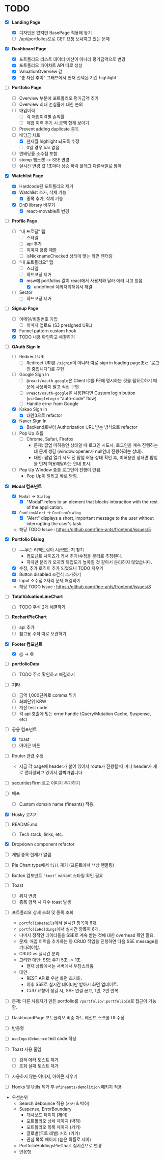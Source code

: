 # TODO

- [x] **Landing Page**

  - [x] 디자인은 없지만 BasePage 적용해 놓기
  - [ ] /api/portfolios으로 GET 요청 보내지고 있는 문제

- [x] **Dashboard Page**

  - [x] 포트폴리오 리스트 데이터 예산이 아니라 평가금액으로 변경
  - [x] 포트폴리오 파이차트 API 따로 생성
  - [x] ValuationOverview 값
  - [x] "총 자산 추이" 그래프에서 현재 선택된 기간 highlight

- [ ] **Portfolio Page**

  - [ ] Overview 부분에 포트폴리오 평가금액 추가
  - [ ] Overview 최대 손실율에 대한 논의
  - [ ] 매입이력
    - [ ] 각 매입이력별 손익률
    - [ ] 매입 이력 추가 시 금액 합계 보이기
  - [ ] Prevent adding duplicate 종목
  - [ ] 배당금 차트
    - [x] 현재월 highlight 되도록 수정
    - [ ] 0일 경우 bar 없음
  - [ ] 연배당률 소수점 포함
  - [ ] stomp 웹소켓 -> SSE 변경
  - [ ] 실시간 변경 값 1초마다 상승 하락 플래그 다른색깔로 깜빡

- [x] **Watchlist Page**

  - [x] Hardcode된 포트폴리오 제거
  - [x] Watchlist 추가, 삭제 기능
    - [x] 종목 추가, 삭제 기능
  - [x] DnD library 바꾸기
    - [x] react-movable로 변경

- [ ] **Profile Page**

  - [ ] “내 프로필” 탭
    - [ ] 스타일
    - [ ] api 추가
    - [ ] 이미지 용량 제한
    - [ ] isNicknameChecked 상태에 맞는 화면 렌더링
  - [ ] “내 포트폴리오” 탭
    - [ ] 스타일
    - [ ] 하드코딩 제거
    - [x] msw에 portfolios 값이 react에서 사용처와 달라 에러 나고 있음
      - [x] undefined 예외처리해줘서 해결
  - [ ] Sector
    - [ ] 하드코딩 제거

- [ ] **Signup Page**

  - [ ] 이메일/비밀번호 가입
    - [ ] 이미지 업로드 (S3 presigned URL)
  - [x] Funnel pattern custom hook
  - [x] TODO 내용 확인하고 해결하기

- [ ] **OAuth Sign In**

  - [ ] Redirect URI
    - [ ] Redirect URI를 `/signin`이 아니라 따로 sign in loading page(Ex: “로그인 중입니다”)로 구현
  - [ ] Google Sign In
    - [ ] `@react/oauth-google`은 Client ID를 FE에 명시하는 것을 필요로하기 때문에 사용하지 말고 직접 구현
    - [ ] `@react/oauth-google`을 사용한다면 Custom login button (`useGoogleLogin` "auth-code" flow)
    - [ ] Handle error from Google
  - [x] Kakao Sign In
    - [x] 대안3으로 refactor
  - [x] Naver Sign In
    - [x] Backend로부터 Authorization URL 받는 방식으로 refactor
  - [ ] Pop Up 흐름
    - [ ] Chrome, Safari, Firefox
      - 문제: 팝업 미허용인 상태일 때 로그인 시도시, 로그인을 계속 진행하는데 문제 생김 (window.opener가 null인데 진행하려는 상태).
      - 대안: 팝업 열기 시도 전 팝업 허용 상태 확인 후, 미허용인 상태면 팝업을 먼저 허용해달라는 안내 표시.
  - [ ] Pop Up Window 종종 로그인이 진행이 안됨.
    - Pop Up이 열리고 바로 닫힘.

- [x] **Modal 컴포넌트**

  - [x] `Modal` -> `Dialog`
    - [x] "Modal" refers to an element that blocks interaction with the rest of the application.
  - [x] `ConfirmAlert` -> `ConfirmDialog`
    - [x] "Alert" displays a short, important message to the user without interrupting the user's task.
  - 해당 TODO Issue : https://github.com/fine-ants/frontend/issues/5

- [x] **Portfolio Dialog**

  - [ ] ~~무슨 리팩토링이 시급했는지 찾기
    - 컴포넌트 사이즈가 커서 추가/수정을 분리로 추정된다.
    - 하지만 분리가 오히려 복잡도가 높아질 것 같아서 분리하지 않았습니다.
  - [x] 수정, 추가 로직이 추가 되었으니 TODO 지우기
  - [x] Button disabled 조건식 추가하기
  - [x] Input 소수점 2자리 문제 해결하기
  - 해당 TODO Issue : https://github.com/fine-ants/frontend/issues/8

- [ ] **TotalValuationLineChart**

  - [ ] TODO 주석 2개 해결하기

- [ ] **RechartPieChart**

  - [ ] api 추가
  - [ ] 참고용 주석 따로 보관하기

- [x] **Footer 컴포넌트**

  - [x] @ -> ©

- [ ] **portfolioData**

  - [ ] TODO 주석 확인하고 해결하기

- [ ] **기타**

  - [ ] 금액 1,000단위로 comma 찍기
  - [ ] 화폐단위 KRW
  - [ ] 계산 test code
  - [ ] 각 api 호출에 맞는 error handle (Query/Mutation Cache, Suspense, etc)

- [ ] 공용 컴포넌트

  - [x] toast
  - [ ] 아이콘 버튼

- [ ] Router 관련 수정

  - 지금 각 page에 header가 붙어 있어서 route가 진행될 때 마다 header가 새로 랜더링되고 있어서 깜빡거립니다

- [ ] securitiesFirm 로고 이미지 추가하기

- [ ] 배포

  - [ ] Custom domain name (fineants) 적용.

- [x] Husky 고치기

- [ ] README.md

  - [ ] Tech stack, links, etc.

- [x] Dropdown component refactor

- [ ] 개별 종목 현재가 알림

- [ ] Pie Chart type에서 `fill` 제거 (프론트에서 색상 핸들링)

- [ ] Button 컴포넌트 `"text"` variant 스타일 확인 필요

- [ ] Toast

  - [ ] 위치 변경
  - [ ] 종목 검색 시 다수 toast 발생

- [ ] 포트폴리오 상세 조회 및 종목 조회

  - `portfolioDetails`에서 실시간 항목이 6개.
  - `portfolioHoldings`에서 실시간 항목이 6개.
  - 나머지 정적인 데이터들을 SSE로 계속 받는 것에 대한 overhead 확인 필요.
  - 문제: 매입 이력을 추가하는 등 CRUD 작업을 진행하면 다음 SSE message을 기다려야함.
  - CRUD vs 실시간 분리.
  - 고려한 대안: SSE 주기 5초 -> 1초
    - 현재 상황에서는 서버에서 부담스러움
  - 대안
    - REST API로 우선 화면 초기화.
    - 이후 SSE로 실시간 데이터만 받아서 화면 업데이트.
    - CUD 요청이 생길 시, SSE 연결 끊고, 1번, 2번 반복.

- [ ] 문제: 다른 사용자가 만든 portfolio를 `/portfolio/:portfolioId`로 접근이 가능함.

- [ ] DashboardPage 포트폴리오 비중 차트 레전드 스크롤 UI 수정

- [ ] 반응형

- [ ] `useInputDebounce` test code 작성

- [ ] Toast 사용 줄임

  - [ ] 검색 에러 토스트 제거
  - [ ] 조회 실패 토스트 제거

- [ ] 사용하지 않는 이미지, 아이콘 지우기
- [ ] Hooks 및 Utils 제거 후 `@fineants/demolition` 패키지 적용

- 우선순위
  - Search debounce 적용 (카카 & 박하)
  - Suspense, ErrorBoundary
    - 대시보드 페이지 (제이)
    - 포트폴리오 상세 페이지 (박하)
    - 포트폴리오 목록 페이지 (카카)
    - 글로벌(루트 레벨) 처리 (카카)
    - 관심 목록 페이지 (높은 확률로 제이)
  - PortfolioHoldingsPieChart 실시간으로 변경
  - 반응형
